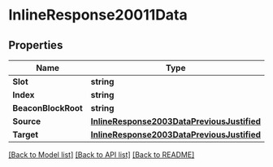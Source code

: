 # InlineResponse20011Data

## Properties

Name | Type | Description | Notes
------------ | ------------- | ------------- | -------------
**Slot** | **string** |  | [optional] 
**Index** | **string** |  | [optional] 
**BeaconBlockRoot** | **string** |  | [optional] 
**Source** | [**InlineResponse2003DataPreviousJustified**](inline_response_200_3_data_previous_justified.md) |  | [optional] 
**Target** | [**InlineResponse2003DataPreviousJustified**](inline_response_200_3_data_previous_justified.md) |  | [optional] 

[[Back to Model list]](../README.md#documentation-for-models) [[Back to API list]](../README.md#documentation-for-api-endpoints) [[Back to README]](../README.md)


